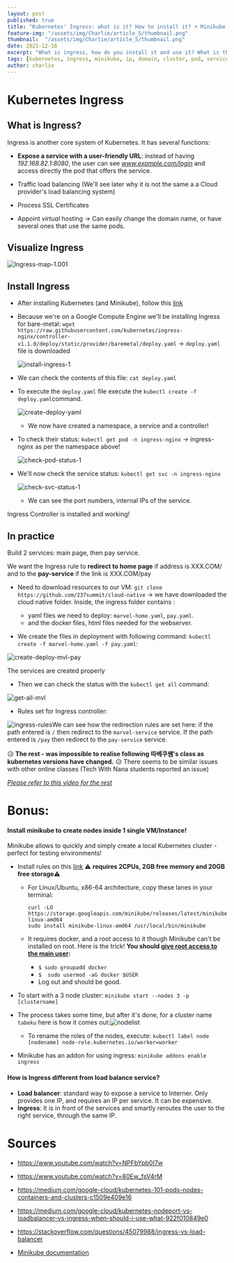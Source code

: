 ```yaml
---
layout: post
published: true
title: "Kubernetes' Ingress: what is it? How to install it? + Minikube intro"
feature-img: "/assets/img/Charlie/article_5/thumbnail.png"
thumbnail:  "/assets/img/Charlie/article_5/thumbnail.png"
date: 2021-12-16
excerpt: "What is ingress, how do you install it and use it? What is the difference between a load balancer and Ingress' load balancing function? Whag is minikube and how to install it, and create a cluster"
tags: [kubernetes, ingress, minikube, ip, domain, cluster, pod, service, AI, ML, Artificial intelligence, machine learning, megazone, ai center]
author: charlie
---
```


# Kubernetes Ingress

## What is Ingress?

Ingress is another core system of Kubernetes. It has several functions:

- **Expose a service with a user-friendly URL**: instead of having *192.168.82.1:8080*, the user can see *www.example.com/login* and access directly the pod that offers the service.
- Traffic load balancing (We'll see later why it is not the same a a Cloud provider's load balancing system)
- Process SSL Certificates

- Appoint *virtual* hosting → Can easily change the domain name, or have several ones that use the same pods.

## Visualize Ingress

![Ingress-map-1.001](/assets/img/Charlie/article_5/Ingress-map-1.001.jpeg)

## Install Ingress

- After installing Kubernetes (and Minikube), follow this [link](https://kubernetes.github.io/ingress-nginx/deploy/ "K8 Git Ingress")

- Because we're on a Google Compute Engine we'll be installing Ingress for bare-metal:
  `wget https://raw.githubusercontent.com/kubernetes/ingress-nginx/controller-v1.1.0/deploy/static/provider/baremetal/deploy.yaml` → `deploy.yaml` file is downloaded

  ![install-ingress-1](/assets/img/Charlie/article_5/install-ingress-1.png)

- We can check the contents of this file: `cat deploy.yaml`

- To execute the `deploy.yaml` file execute the `kubectl create -f deploy.yaml`command. 

  ![create-deploy-yaml](/assets/img/Charlie/article_5/create-deploy-yaml.png)

  - We now have created a namespace, a service and a controller!

- To check their status: `kubectl get pod -n ingress-nginx` → ingress-nginx as per the namespace above!

  ![check-pod-status-1](/assets/img/Charlie/article_5/check-pod-status-1.png)

- We'll now check the service status: `kubectl get svc -n ingress-nginx`

  ![check-svc-status-1](/assets/img/Charlie/article_5/check-svc-status-1.png)

  - We can see the port numbers, internal IPs of the service.

Ingress Controller is installed and working!

## In practice

Build 2 services: main page, then pay service.

We want the Ingress rule to **redirect to home page** if address is XXX.COM/ and to the **pay-service** if the link is XXX.COM/pay

- Need to download resources to our VM:
  `git clone https://github.com/237summit/cloud-native`
  → we have downloaded the cloud native folder. Inside, the ingress folder contains :
  - yaml files we need to deploy: `marvel-home.yaml`,  `pay.yaml`.
  - and the docker files, html files needed for the webserver.

- We create the files in deployment with following command: `kubectl create -f marvel-home.yaml -f pay.yaml`:

![create-deploy-mvl-pay](/assets/img/Charlie/article_5/create-deploy-mvl-pay.png) 

The services are created properly

- Then we can check the status with the `kubectl get all` command:

![get-all-mvl](/assets/img/Charlie/article_5/get-all-mvl.png)

- Rules set for Ingress controller:

![ingress-rules](/assets/img/Charlie/article_5/ingress-rules.png)We can see how the redirection rules are set here: if the path entered is `/` then redirect to the `marvel-service` service. If the path entered is `/pay` then redirect to the `pay-service` service.



😥 **The rest - was impossible to realise following 따베쿠쌤's class as kubernetes versions have changed.** 😥
There seems to be similar issues with other online classes (Tech With Nana students reported an issue)

*[Please refer to this video for the rest](https://youtu.be/9TMIetXb6Pw?t=1687)*

# Bonus:

#### Install minikube to create nodes inside 1 single VM/Instance!

Minikube allows to quickly and simply create a local Kubernetes cluster - perfect for testing environments!

- Install rules on this [link](https://minikube.sigs.k8s.io/docs/start/)  ⚠️ **requires 2CPUs, 2GB free memory and 20GB free storage**⚠️

  - For Linux/Ubuntu, x86-64 architecture, copy these lanes in your terminal:

    ```none 
    curl -LO https://storage.googleapis.com/minikube/releases/latest/minikube-linux-amd64
    sudo install minikube-linux-amd64 /usr/local/bin/minikube
    ```

  - It requires docker, and a root access to it though Minikube can't be installed on root. Here is the trick!
    **You should [give root access to the main user](https://docs.docker.com/engine/install/linux-postinstall/#manage-docker-as-a-non-root-user):**

    - `$ sudo groupadd docker`
    - `$  sudo usermod -aG docker $USER`
    - Log out and should be good.
      

- To start with a 3 node cluster: `minikube start --nodes 3 -p [clustername]`

- The process takes some time, but after it's done, for a cluster name `tabeku` here is how it comes out:![nodelist](/assets/img/Charlie/article_5/nodelist.png)
  - To rename the roles of the nodes, execute: 
    `kubectl label node [nodename] node-role.kubernetes.io/worker=worker`
- Minikube has an addon for using ingress: `minikube addons enable ingress`

#### How is Ingress different from load balance service?

- **Load balancer**: standard way to expose a service to Interner. Only provides one IP, and requires an IP per service. It can be expensive.
- **Ingress**: It is in front of the services and smartly reroutes the user to the right service, through the same IP.

# Sources

- https://www.youtube.com/watch?v=NPFbYpb0I7w

- https://www.youtube.com/watch?v=80Ew_fsV4rM

- https://medium.com/google-cloud/kubernetes-101-pods-nodes-containers-and-clusters-c1509e409e16
- https://medium.com/google-cloud/kubernetes-nodeport-vs-loadbalancer-vs-ingress-when-should-i-use-what-922f010849e0
- https://stackoverflow.com/questions/45079988/ingress-vs-load-balancer
- [Minikube documentation](https://minikube.sigs.k8s.io/docs/)

